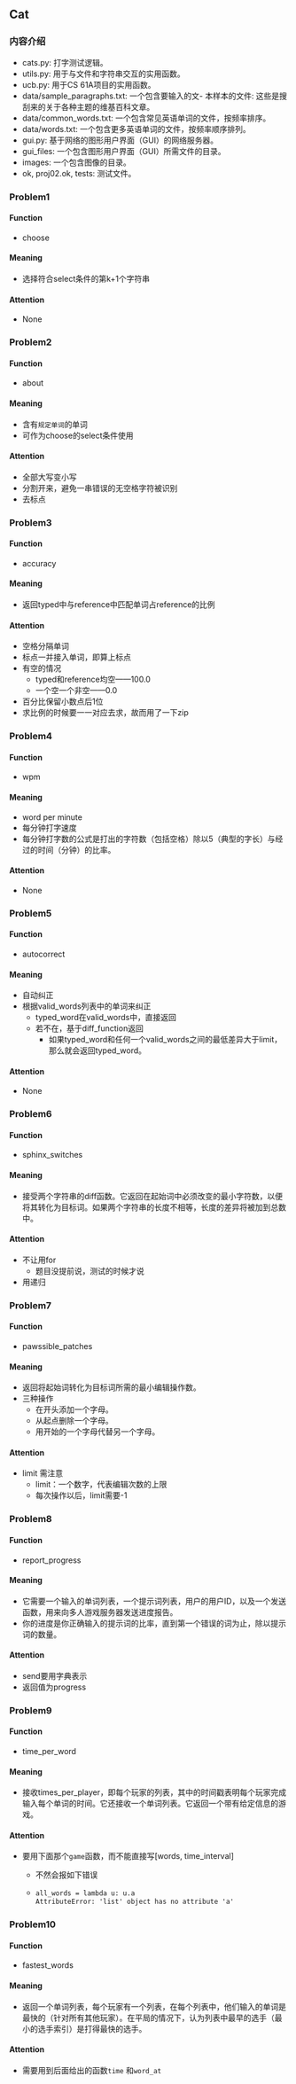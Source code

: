 ## Cat

### 内容介绍

- cats.py: 打字测试逻辑。
- utils.py: 用于与文件和字符串交互的实用函数。
- ucb.py: 用于CS 61A项目的实用函数。
- data/sample_paragraphs.txt: 一个包含要输入的文- 本样本的文件: 这些是搜刮来的关于各种主题的维基百科文章。
- data/common_words.txt: 一个包含常见英语单词的文件，按频率排序。
- data/words.txt: 一个包含更多英语单词的文件，按频率顺序排列。
- gui.py: 基于网络的图形用户界面（GUI）的网络服务器。
- gui_files: 一个包含图形用户界面（GUI）所需文件的目录。
- images: 一个包含图像的目录。
- ok, proj02.ok, tests: 测试文件。

### Problem1

#### Function

- choose

#### Meaning

- 选择符合select条件的第k+1个字符串

#### Attention

- None

### Problem2

#### Function

- about

#### Meaning

- 含有`规定单词`的单词
- 可作为choose的select条件使用

#### Attention

- 全部大写变小写
- 分割开来，避免一串错误的无空格字符被识别
- 去标点

### Problem3

#### Function

- accuracy

#### Meaning

- 返回typed中与reference中匹配单词占reference的比例

#### Attention

- 空格分隔单词
- 标点一并接入单词，即算上标点
- 有空的情况
  - typed和reference均空——100.0
  - 一个空一个非空——0.0
- 百分比保留小数点后1位
- 求比例的时候要一一对应去求，故而用了一下zip

### Problem4

#### Function

- wpm

#### Meaning

- word per minute
- 每分钟打字速度
- 每分钟打字数的公式是打出的字符数（包括空格）除以5（典型的字长）与经过的时间（分钟）的比率。

#### Attention

- None

### Problem5

#### Function

- autocorrect

#### Meaning

- 自动纠正
- 根据valid_words列表中的单词来纠正
  - typed_word在valid_words中，直接返回
  - 若不在，基于diff_function返回
    - 如果typed_word和任何一个valid_words之间的最低差异大于limit，那么就会返回typed_word。


#### Attention

- None

### Problem6

#### Function

- sphinx_switches

#### Meaning

- 接受两个字符串的diff函数。它返回在起始词中必须改变的最小字符数，以便将其转化为目标词。如果两个字符串的长度不相等，长度的差异将被加到总数中。

#### Attention

- 不让用for
  - 题目没提前说，测试的时候才说
- 用递归

### Problem7

#### Function

- pawssible_patches

#### Meaning

- 返回将起始词转化为目标词所需的最小编辑操作数。
- 三种操作
  - 在开头添加一个字母。
  - 从起点删除一个字母。
  - 用开始的一个字母代替另一个字母。


#### Attention

- limit 需注意
  - limit：一个数字，代表编辑次数的上限
  - 每次操作以后，limit需要-1

### Problem8

#### Function

- report_progress

#### Meaning

- 它需要一个输入的单词列表，一个提示词列表，用户的用户ID，以及一个发送函数，用来向多人游戏服务器发送进度报告。
- 你的进度是你正确输入的提示词的比率，直到第一个错误的词为止，除以提示词的数量。

#### Attention

- send要用字典表示
- 返回值为progress

### Problem9

#### Function

- time_per_word

#### Meaning

- 接收times_per_player，即每个玩家的列表，其中的时间戳表明每个玩家完成输入每个单词的时间。它还接收一个单词列表。它返回一个带有给定信息的游戏。

#### Attention

- 要用下面那个`game`函数，而不能直接写[words, time_interval]

  - 不然会报如下错误

  - ```txt
    all_words = lambda u: u.a
    AttributeError: 'list' object has no attribute 'a'
    ```

### Problem10

#### Function

- fastest_words

#### Meaning

- 返回一个单词列表，每个玩家有一个列表，在每个列表中，他们输入的单词是最快的（针对所有其他玩家）。在平局的情况下，认为列表中最早的选手（最小的选手索引）是打得最快的选手。

#### Attention

- 需要用到后面给出的函数`time` 和`word_at`